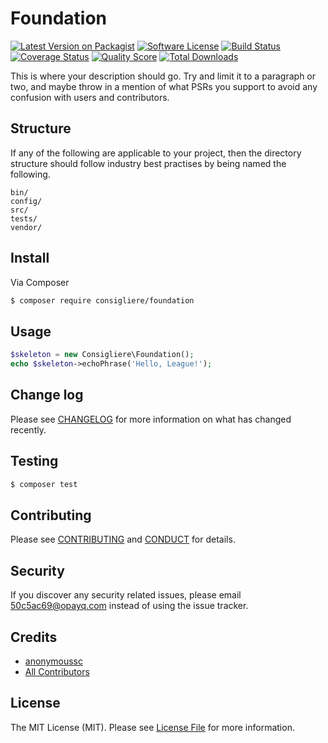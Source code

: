 # Foundation

[![Latest Version on Packagist][ico-version]][link-packagist]
[![Software License][ico-license]](LICENSE.md)
[![Build Status][ico-travis]][link-travis]
[![Coverage Status][ico-scrutinizer]][link-scrutinizer]
[![Quality Score][ico-code-quality]][link-code-quality]
[![Total Downloads][ico-downloads]][link-downloads]

This is where your description should go. Try and limit it to a paragraph or two, and maybe throw in a mention of what
PSRs you support to avoid any confusion with users and contributors.

## Structure

If any of the following are applicable to your project, then the directory structure should follow industry best practises by being named the following.

```
bin/        
config/
src/
tests/
vendor/
```


## Install

Via Composer

``` bash
$ composer require consigliere/foundation
```

## Usage

``` php
$skeleton = new Consigliere\Foundation();
echo $skeleton->echoPhrase('Hello, League!');
```

## Change log

Please see [CHANGELOG](CHANGELOG.md) for more information on what has changed recently.

## Testing

``` bash
$ composer test
```

## Contributing

Please see [CONTRIBUTING](CONTRIBUTING.md) and [CONDUCT](CONDUCT.md) for details.

## Security

If you discover any security related issues, please email 50c5ac69@opayq.com instead of using the issue tracker.

## Credits

- [anonymoussc][link-author]
- [All Contributors][link-contributors]

## License

The MIT License (MIT). Please see [License File](LICENSE.md) for more information.

[ico-version]: https://img.shields.io/packagist/v/consigliere/foundation.svg?style=flat-square
[ico-license]: https://img.shields.io/badge/license-MIT-brightgreen.svg?style=flat-square
[ico-travis]: https://img.shields.io/travis/consigliere/foundation/master.svg?style=flat-square
[ico-scrutinizer]: https://img.shields.io/scrutinizer/coverage/g/consigliere/foundation.svg?style=flat-square
[ico-code-quality]: https://img.shields.io/scrutinizer/g/consigliere/foundation.svg?style=flat-square
[ico-downloads]: https://img.shields.io/packagist/dt/consigliere/foundation.svg?style=flat-square

[link-packagist]: https://packagist.org/packages/consigliere/foundation
[link-travis]: https://travis-ci.org/consigliere/foundation
[link-scrutinizer]: https://scrutinizer-ci.com/g/consigliere/foundation/code-structure
[link-code-quality]: https://scrutinizer-ci.com/g/consigliere/foundation
[link-downloads]: https://packagist.org/packages/consigliere/foundation
[link-author]: https://github.com/consigliere
[link-contributors]: ../../contributors
